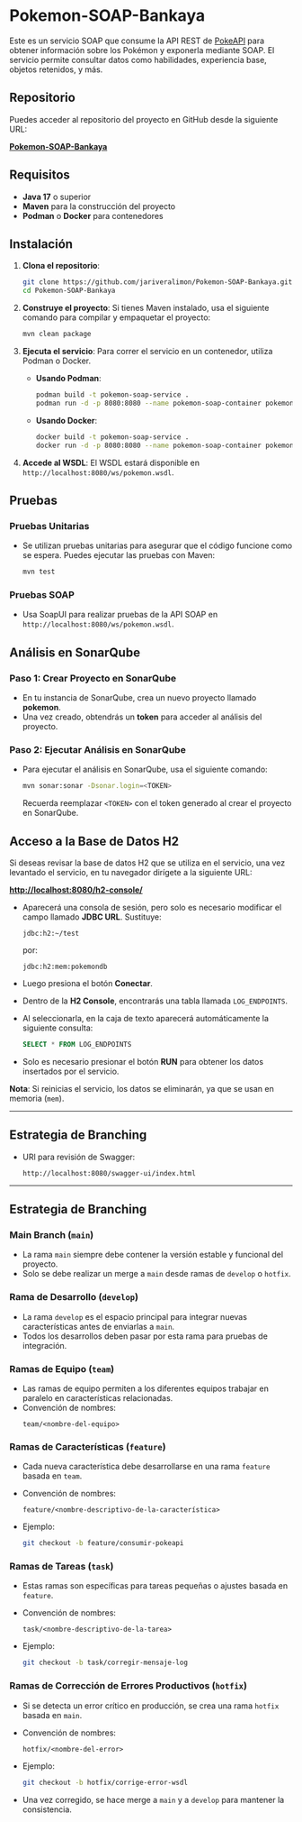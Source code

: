 # Pokemon-SOAP-Bankaya

Este es un servicio SOAP que consume la API REST de [PokeAPI](https://pokeapi.co/) para obtener información sobre los Pokémon y exponerla mediante SOAP. El servicio permite consultar datos como habilidades, experiencia base, objetos retenidos, y más.

## Repositorio

Puedes acceder al repositorio del proyecto en GitHub desde la siguiente URL:

**[Pokemon-SOAP-Bankaya](https://github.com/jariveralimon/Pokemon-SOAP-Bankaya.git)**

## Requisitos

- **Java 17** o superior
- **Maven** para la construcción del proyecto
- **Podman** o **Docker** para contenedores

## Instalación

1. **Clona el repositorio**:
   ```bash
   git clone https://github.com/jariveralimon/Pokemon-SOAP-Bankaya.git
   cd Pokemon-SOAP-Bankaya
   ```

2. **Construye el proyecto**:
   Si tienes Maven instalado, usa el siguiente comando para compilar y empaquetar el proyecto:
   ```bash
   mvn clean package
   ```

3. **Ejecuta el servicio**:
   Para correr el servicio en un contenedor, utiliza Podman o Docker.

   - **Usando Podman**:
     ```bash
     podman build -t pokemon-soap-service .
     podman run -d -p 8080:8080 --name pokemon-soap-container pokemon-soap-service
     ```

   - **Usando Docker**:
     ```bash
     docker build -t pokemon-soap-service .
     docker run -d -p 8080:8080 --name pokemon-soap-container pokemon-soap-service
     ```

4. **Accede al WSDL**:
   El WSDL estará disponible en `http://localhost:8080/ws/pokemon.wsdl`.

## Pruebas

### **Pruebas Unitarias**

- Se utilizan pruebas unitarias para asegurar que el código funcione como se espera. Puedes ejecutar las pruebas con Maven:

  ```bash
  mvn test
  ```

### **Pruebas SOAP**

- Usa SoapUI para realizar pruebas de la API SOAP en `http://localhost:8080/ws/pokemon.wsdl`.

## Análisis en SonarQube

### **Paso 1: Crear Proyecto en SonarQube**
- En tu instancia de SonarQube, crea un nuevo proyecto llamado **pokemon**.
- Una vez creado, obtendrás un **token** para acceder al análisis del proyecto.

### **Paso 2: Ejecutar Análisis en SonarQube**
- Para ejecutar el análisis en SonarQube, usa el siguiente comando:

  ```bash
  mvn sonar:sonar -Dsonar.login=<TOKEN>
  ```

  Recuerda reemplazar `<TOKEN>` con el token generado al crear el proyecto en SonarQube.

## Acceso a la Base de Datos H2

Si deseas revisar la base de datos H2 que se utiliza en el servicio, una vez levantado el servicio, en tu navegador dirígete a la siguiente URL:

**[http://localhost:8080/h2-console/](http://localhost:8080/h2-console/)**

- Aparecerá una consola de sesión, pero solo es necesario modificar el campo llamado **JDBC URL**. Sustituye:

  ```
  jdbc:h2:~/test
  ```

  por:

  ```
  jdbc:h2:mem:pokemondb
  ```

- Luego presiona el botón **Conectar**.

- Dentro de la **H2 Console**, encontrarás una tabla llamada `LOG_ENDPOINTS`.

- Al seleccionarla, en la caja de texto aparecerá automáticamente la siguiente consulta:

  ```sql
  SELECT * FROM LOG_ENDPOINTS
  ```

- Solo es necesario presionar el botón **RUN** para obtener los datos insertados por el servicio.

**Nota**: Si reinicias el servicio, los datos se eliminarán, ya que se usan en memoria (`mem`).

---

## Estrategia de Branching

- URl para revisión de Swagger:

  ```
  http://localhost:8080/swagger-ui/index.html
  ```

---

## Estrategia de Branching

### **Main Branch (`main`)**
- La rama `main` siempre debe contener la versión estable y funcional del proyecto.
- Solo se debe realizar un merge a `main` desde ramas de `develop` o `hotfix`.

### **Rama de Desarrollo (`develop`)**
- La rama `develop` es el espacio principal para integrar nuevas características antes de enviarlas a `main`.
- Todos los desarrollos deben pasar por esta rama para pruebas de integración.

### **Ramas de Equipo (`team`)**
- Las ramas de equipo permiten a los diferentes equipos trabajar en paralelo en características relacionadas.
- Convención de nombres:
  ```
  team/<nombre-del-equipo>
  ```

### **Ramas de Características (`feature`)**
- Cada nueva característica debe desarrollarse en una rama `feature` basada en `team`.
- Convención de nombres:
  ```
  feature/<nombre-descriptivo-de-la-característica>
  ```

- Ejemplo:
  ```bash
  git checkout -b feature/consumir-pokeapi
  ```

### **Ramas de Tareas (`task`)**
- Estas ramas son específicas para tareas pequeñas o ajustes basada en `feature`.
- Convención de nombres:
  ```
  task/<nombre-descriptivo-de-la-tarea>
  ```

- Ejemplo:
  ```bash
  git checkout -b task/corregir-mensaje-log
  ```

### **Ramas de Corrección de Errores Productivos (`hotfix`)**
- Si se detecta un error crítico en producción, se crea una rama `hotfix` basada en `main`.
- Convención de nombres:
  ```
  hotfix/<nombre-del-error>
  ```

- Ejemplo:
  ```bash
  git checkout -b hotfix/corrige-error-wsdl
  ```

- Una vez corregido, se hace merge a `main` y a `develop` para mantener la consistencia.
